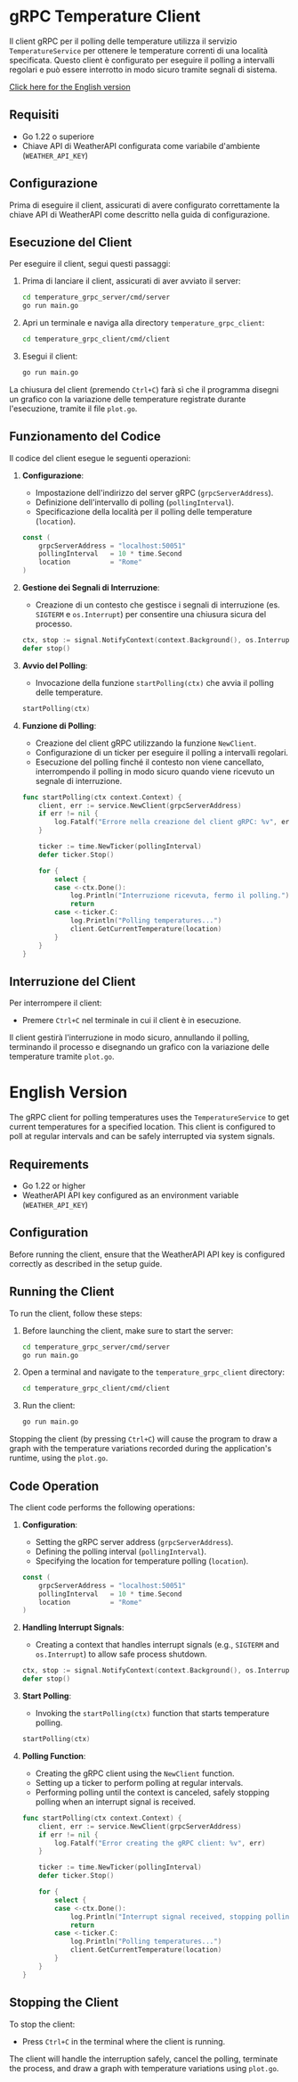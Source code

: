 # gRPC Temperature Client

Il client gRPC per il polling delle temperature utilizza il servizio `TemperatureService` per ottenere le temperature correnti di una località specificata. Questo client è configurato per eseguire il polling a intervalli regolari e può essere interrotto in modo sicuro tramite segnali di sistema.

[Click here for the English version](#english-version)

## Requisiti

- Go 1.22 o superiore
- Chiave API di WeatherAPI configurata come variabile d'ambiente (`WEATHER_API_KEY`)

## Configurazione

Prima di eseguire il client, assicurati di avere configurato correttamente la chiave API di WeatherAPI come descritto nella guida di configurazione.

## Esecuzione del Client

Per eseguire il client, segui questi passaggi:

1. Prima di lanciare il client, assicurati di aver avviato il server:

    ```bash
    cd temperature_grpc_server/cmd/server
    go run main.go
    ```

2. Apri un terminale e naviga alla directory `temperature_grpc_client`:

    ```bash
    cd temperature_grpc_client/cmd/client
    ```

3. Esegui il client:

    ```bash
    go run main.go
    ```

La chiusura del client (premendo `Ctrl+C`) farà sì che il programma disegni un grafico con la variazione delle temperature registrate durante l'esecuzione, tramite il file `plot.go`.

## Funzionamento del Codice

Il codice del client esegue le seguenti operazioni:

1. **Configurazione**:
    - Impostazione dell'indirizzo del server gRPC (`grpcServerAddress`).
    - Definizione dell'intervallo di polling (`pollingInterval`).
    - Specificazione della località per il polling delle temperature (`location`).

    ```go
    const (
        grpcServerAddress = "localhost:50051"
        pollingInterval   = 10 * time.Second
        location          = "Rome"
    )
    ```

2. **Gestione dei Segnali di Interruzione**:
    - Creazione di un contesto che gestisce i segnali di interruzione (es. `SIGTERM` e `os.Interrupt`) per consentire una chiusura sicura del processo.

    ```go
    ctx, stop := signal.NotifyContext(context.Background(), os.Interrupt, syscall.SIGTERM)
    defer stop()
    ```

3. **Avvio del Polling**:
    - Invocazione della funzione `startPolling(ctx)` che avvia il polling delle temperature.

    ```go
    startPolling(ctx)
    ```

4. **Funzione di Polling**:
    - Creazione del client gRPC utilizzando la funzione `NewClient`.
    - Configurazione di un ticker per eseguire il polling a intervalli regolari.
    - Esecuzione del polling finché il contesto non viene cancellato, interrompendo il polling in modo sicuro quando viene ricevuto un segnale di interruzione.

    ```go
    func startPolling(ctx context.Context) {
        client, err := service.NewClient(grpcServerAddress)
        if err != nil {
            log.Fatalf("Errore nella creazione del client gRPC: %v", err)
        }

        ticker := time.NewTicker(pollingInterval)
        defer ticker.Stop()

        for {
            select {
            case <-ctx.Done():
                log.Println("Interruzione ricevuta, fermo il polling.")
                return
            case <-ticker.C:
                log.Println("Polling temperatures...")
                client.GetCurrentTemperature(location)
            }
        }
    }
    ```

## Interruzione del Client

Per interrompere il client:

- Premere `Ctrl+C` nel terminale in cui il client è in esecuzione.

Il client gestirà l'interruzione in modo sicuro, annullando il polling, terminando il processo e disegnando un grafico con la variazione delle temperature tramite `plot.go`.

# English Version

The gRPC client for polling temperatures uses the `TemperatureService` to get current temperatures for a specified location. This client is configured to poll at regular intervals and can be safely interrupted via system signals.

## Requirements

- Go 1.22 or higher
- WeatherAPI API key configured as an environment variable (`WEATHER_API_KEY`)

## Configuration

Before running the client, ensure that the WeatherAPI API key is configured correctly as described in the setup guide.

## Running the Client

To run the client, follow these steps:

1. Before launching the client, make sure to start the server:

    ```bash
    cd temperature_grpc_server/cmd/server
    go run main.go
    ```

2. Open a terminal and navigate to the `temperature_grpc_client` directory:

    ```bash
    cd temperature_grpc_client/cmd/client
    ```

3. Run the client:

    ```bash
    go run main.go
    ```

Stopping the client (by pressing `Ctrl+C`) will cause the program to draw a graph with the temperature variations recorded during the application's runtime, using the `plot.go`.

## Code Operation

The client code performs the following operations:

1. **Configuration**:
    - Setting the gRPC server address (`grpcServerAddress`).
    - Defining the polling interval (`pollingInterval`).
    - Specifying the location for temperature polling (`location`).

    ```go
    const (
        grpcServerAddress = "localhost:50051"
        pollingInterval   = 10 * time.Second
        location          = "Rome"
    )
    ```

2. **Handling Interrupt Signals**:
    - Creating a context that handles interrupt signals (e.g., `SIGTERM` and `os.Interrupt`) to allow safe process shutdown.

    ```go
    ctx, stop := signal.NotifyContext(context.Background(), os.Interrupt, syscall.SIGTERM)
    defer stop()
    ```

3. **Start Polling**:
    - Invoking the `startPolling(ctx)` function that starts temperature polling.

    ```go
    startPolling(ctx)
    ```

4. **Polling Function**:
    - Creating the gRPC client using the `NewClient` function.
    - Setting up a ticker to perform polling at regular intervals.
    - Performing polling until the context is canceled, safely stopping polling when an interrupt signal is received.

    ```go
    func startPolling(ctx context.Context) {
        client, err := service.NewClient(grpcServerAddress)
        if err != nil {
            log.Fatalf("Error creating the gRPC client: %v", err)
        }

        ticker := time.NewTicker(pollingInterval)
        defer ticker.Stop()

        for {
            select {
            case <-ctx.Done():
                log.Println("Interrupt signal received, stopping polling.")
                return
            case <-ticker.C:
                log.Println("Polling temperatures...")
                client.GetCurrentTemperature(location)
            }
        }
    }
    ```

## Stopping the Client

To stop the client:

- Press `Ctrl+C` in the terminal where the client is running.

The client will handle the interruption safely, cancel the polling, terminate the process, and draw a graph with temperature variations using `plot.go`.
